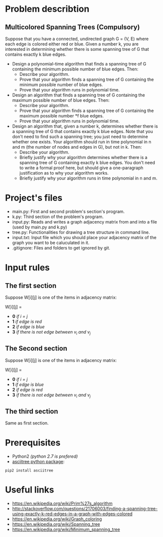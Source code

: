 # Problem describtion
## Multicolored Spanning Trees (Compulsory)
Suppose that you have a connected, undirected graph G = (V, E) where each edge is colored either red or blue.
Given a number k, you are interested in determining whether there is some spanning tree of G that contains
exactly k blue edges.
* Design a polynomial-time algorithm that finds a spanning tree of G containing the minimum possible number of blue edges. Then:
  * Describe your algorithm.
  * Prove that your algorithm finds a spanning tree of G containing the minimum possible number of blue edges.
  * Prove that your algorithm runs in polynomial time.
* Design an algorithm that finds a spanning tree of G containing the maximum possible number of blue edges. Then:
  * Describe your algorithm.
  * Prove that your algorithm finds a spanning tree of G containing the maximum possible number
  *f blue edges.
  * Prove that your algorithm runs in polynomial time.
* Design an algorithm that, given a number k, determines whether there is a spanning tree of G
that contains exactly k blue edges. Note that you don't need to find such a spanning tree; you just need
to determine whether one exists. Your algorithm should run in time polynomial in n and m (the number
of nodes and edges in G), but not in k. Then:
  * Describe your algorithm.
  * Briefly justify why your algorithm determines whether there is a spanning tree of G containing
  exactly k blue edges. You don't need to write a formal proof here, but should give a one-paragraph
  justification as to why your algorithm works.
  * Briefly justify why your algorithm runs in time polynomial in n and m.


# Project's files

* main.py: First and second problem's section's program.
* k.py: Third section of the problem's program.
* input.py: Reads and writes a graph adjacency matrix from and into a file (used by main.py and k.py)
* tree.py: Functionalities for drawing a tree structure in command line.
* input.txt: Input file which you should place your adjacency matrix of the graph you want to be caluculated in it.
* .gitignore: Files and folders to get ignored by git.



# Input rules

## The first section
Suppose W[i][j] is one of the items in adjacency matrix:

W[i][j] =
* **0** *if i = j*
* **1** *if edge is red*
* **2** *if edge is blue*
* **3** *if there is not edge between v<sub>i</sub> and v<sub>j</sub>*


## The Second section
Suppose W[i][j] is one of the items in adjacency matrix:

W[i][j] =
* **0** *if i = j*
* **1** *if edge is blue*
* **2** *if edge is red*
* **3** *if there is not edge between v<sub>i</sub> and v<sub>j</sub>*


## The third section
Same as first section.


# Prerequisites
* Python2 *(python 2.7 is prefered)*
* [asciitree python package](https://github.com/mbr/asciitree):
```
pip2 install asciitree
```

# Useful links
* https://en.wikipedia.org/wiki/Prim%27s_algorithm
* http://stackoverflow.com/questions/21706003/finding-a-spanning-tree-using-exactly-k-red-edges-in-a-graph-with-edges-colored
* https://en.wikipedia.org/wiki/Graph_coloring
* https://en.wikipedia.org/wiki/Spanning_tree
* https://en.wikipedia.org/wiki/Minimum_spanning_tree
